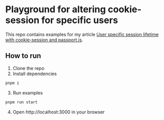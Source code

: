 #  Playground for altering cookie-session for specific users

This repo contains examples for my article [User specific session lifetime with cookie-session and passport.js](https://a13xg0.com/2024/node-alter-cookie-session-lifetime/).

## How to run
1. Clone the repo
2. Install dependencies
```bash 
pnpm i
```
3. Run examples
```bash
pnpm run start
```
4. Open http://localhost:3000 in your browser
